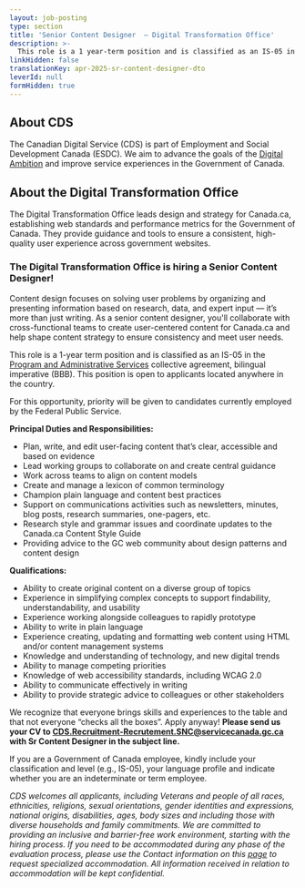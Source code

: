 ```yaml
---
layout: job-posting
type: section
title: 'Senior Content Designer  — Digital Transformation Office'
description: >-
  This role is a 1 year-term position and is classified as an IS-05 in the Program and Administrative Services (PA), bilingual imperative (BBB). This fully remote position is open to applicants located anywhere in the country.
linkHidden: false
translationKey: apr-2025-sr-content-designer-dto
leverId: null
formHidden: true
---
```


## About CDS 

The Canadian Digital Service (CDS) is part of Employment and Social Development Canada (ESDC). We aim to advance the goals of the [Digital Ambition](https://www.canada.ca/en/government/system/digital-government/government-canada-digital-operations-strategic-plans/canada-digital-ambition.html) and improve service experiences in the Government of Canada.

## About the Digital Transformation Office
The Digital Transformation Office leads design and strategy for Canada.ca, establishing web standards and performance metrics for the Government of Canada. They provide guidance and tools to ensure a consistent, high-quality user experience across government websites.

### **The Digital Transformation Office is hiring a Senior Content Designer!**

Content design focuses on solving user problems by organizing and presenting information based on research, data, and expert input — it’s more than just writing. As a senior content designer, you'll collaborate with cross-functional teams to create user-centered content for Canada.ca and help shape content strategy to ensure consistency and meet user needs.

This role is a 1-year term position and is classified as an IS-05 in the [Program and Administrative Services](https://www.tbs-sct.canada.ca/agreements-conventions/view-visualiser-eng.aspx?id=15) collective agreement, bilingual imperative (BBB). This position is open to applicants located anywhere in the country.

For this opportunity, priority will be given to candidates currently employed by the Federal Public Service.

**Principal Duties and Responsibilities:**
- Plan, write, and edit user-facing content that’s clear, accessible and based on evidence
- Lead working groups to collaborate on and create central guidance  
- Work across teams to align on content models 
- Create and manage a lexicon of common terminology
- Champion plain language and content best practices
- Support on communications activities such as newsletters, minutes, blog posts, research summaries, one-pagers, etc. 
- Research style and grammar issues and coordinate updates to the Canada.ca Content Style Guide
- Providing advice to the GC web community about design patterns and content design

**Qualifications:**
- Ability to create original content on a diverse group of topics
- Experience in simplifying complex concepts to  support findability, understandability, and usability
- Experience working alongside colleagues to rapidly prototype
- Ability to write in plain language
- Experience creating, updating and formatting web content using HTML and/or content management systems 
- Knowledge and understanding of technology, and new digital  trends 
- Ability to manage competing priorities  
- Knowledge of web accessibility standards, including WCAG 2.0 
- Ability to communicate effectively in writing
- Ability to provide strategic advice to colleagues or other stakeholders 

We recognize that everyone brings skills and experiences to the table and that not everyone “checks all the boxes”. Apply anyway! **Please send us your CV to CDS.Recruitment-Recrutement.SNC@servicecanada.gc.ca with Sr Content Designer in the subject line.**

If you are a Government of Canada employee, kindly include your classification and level (e.g., IS-05), your language profile and indicate whether you are an indeterminate or term employee.

*CDS welcomes all applicants, including Veterans and people of all races, ethnicities, religions, sexual orientations, gender identities and expressions, national origins, disabilities, ages, body sizes and including those with diverse households and family commitments. We are committed to providing an inclusive and barrier-free work environment, starting with the hiring process. If you need to be accommodated during any phase of the evaluation process, please use the Contact information on this [page](https://www.canada.ca/en/public-service-commission/services/assessment-accommodation-page.html) to request specialized accommodation. All information received in relation to accommodation will be kept confidential.*

